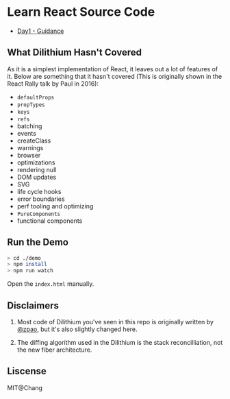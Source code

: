 # Learn React Source Code

* [Day1 - Guidance](blog/guidance.md)

## What Dilithium Hasn't Covered

As it is a simplest implementation of React, it leaves out a lot of features of it. Below are something that it hasn't covered (This is originally shown in the React Rally talk by Paul in 2016):

* `defaultProps`
* `propTypes`
* `keys`
* `refs`
* batching
* events
* createClass
* warnings
* browser
* optimizations
* rendering null
* DOM updates
* SVG
* life cycle hooks
* error boundaries
* perf tooling and optimizing
* `PureComponents`
* functional components

## Run the Demo

```sh
> cd ./demo
> npm install
> npm run watch
```

Open the `index.html` manually.

## Disclaimers

1. Most code of Dilithium you've seen in this repo is originally written by [@zpao](), but it's also slightly changed here.

2. The diffing algorithm used in the Dilithium is the stack reconcilliation, not the new fiber architecture.

## Liscense

MIT@Chang
